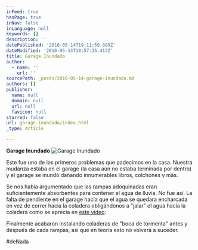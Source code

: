 ```yaml
---
inFeed: true
hasPage: true
inNav: false
inLanguage: null
keywords: []
description: ''
datePublished: '2016-05-14T19:11:59.889Z'
dateModified: '2016-05-14T18:57:35.413Z'
title: Garage Inundado
author:
  - name: ''
    url: ''
sourcePath: _posts/2016-05-14-garage-inundado.md
authors: []
publisher:
  name: null
  domain: null
  url: null
  favicon: null
starred: false
url: garage-inundado/index.html
_type: Article

---
```

**Garage Inundado**
![Garage Inundado](https://the-grid-user-content.s3-us-west-2.amazonaws.com/ef7a78ec-dde4-46e7-8dea-6926303f021c.jpg)

Este fue uno de los primeros problemas que padecimos en la casa. Nuestra mudanza estaba en el garage (la casa aún no estaba terminada por dentro) y el garage se inundó dañando innumerables libros, colchones y más.

Se nos había argumentado que las rampas adoquinadas eran suficientemente absorbentes para contener el agua de lluvia. No fue así. La falta de pendiente en el garage hacía que el agua se quedara encharcada en vez de correr hacia la coladera obligándonos a "jalar" el agua hacia la coladera como se aprecia en [este video][0]:

Finalmente acabaron instalando coladeras de "boca de tormenta" antes y después de cada rampas, así que en teoría esto no volverá a suceder.

\#deNada

[0]: https://goo.gl/photos/WMySppMfL9unz8JG9